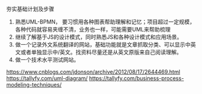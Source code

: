 夯实基础计划及步骤

1. 熟悉UML-BPMN， 要习惯用各种图表帮助理解和记忆；项目超过一定规模，各种代码就容易夹缠不清，业务也一样，可能需要UML来帮助梳理
2. 继续了解基于JS的设计模式，同时熟悉JS和各种设计模式和应用场景。
3. 做一个记录外文系统翻译的网站，基础功能就是文章抓取分类、可以显示中英文或者单独显示中/英文。找资料尽量还是从英文原版来自己阅读理解。
4. 做一个技术水平测试网站。



https://www.cnblogs.com/jdonson/archive/2012/08/17/2644469.html
https://tallyfy.com/uml-diagram/
https://tallyfy.com/business-process-modeling-techniques/
